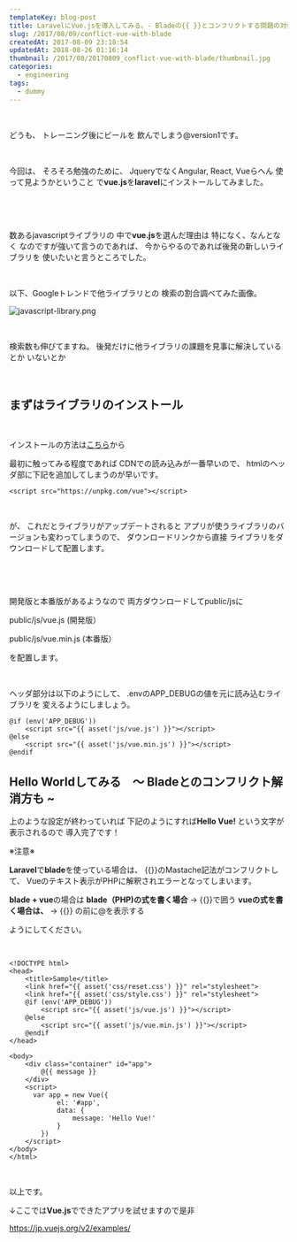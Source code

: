 ```yaml
---
templateKey: blog-post
title: LaravelにVue.jsを導入してみる。- Bladeの{{ }}とコンフリクトする問題の対処 -
slug: /2017/08/09/conflict-vue-with-blade
createdAt: 2017-08-09 23:18:54
updatedAt: 2018-08-26 01:16:14
thumbnail: /2017/08/20170809_conflict-vue-with-blade/thumbnail.jpg
categories:
  - engineering
tags:
  - dummy
---
```


&nbsp;

どうも、
トレーニング後にビールを
飲んでしまう@version1です。

&nbsp;

今回は、
そろそろ勉強のために、
JqueryでなくAngular, React, Vueらへん
使って見ようかということ
で<strong>vue.js</strong>を<strong>laravel</strong>にインストールしてみました。

&nbsp;

<div class="adsense"></div>

&nbsp;

数あるjavascriptライブラリの
中で<strong>vue.js</strong>を選んだ理由は
特になく、なんとなく
なのですが強いて言うのであれば、
今からやるのであれば後発の新しいライブラリを
使いたいと言うところでした。

&nbsp;

以下、Googleトレンドで他ライブラリとの
検索の割合調べてみた画像。

<img class="post-image" src="https://statics.ver-1-0.net/uploads/2017/08/20170809_conflict-vue-with-blade/javascript-library.png" alt="javascript-library.png"/>

&nbsp;

検索数も伸びてますね。
後発だけに他ライブラリの課題を見事に解決しているとか
いないとか

&nbsp;
<h2 class="chapter">まずはライブラリのインストール</h2>
&nbsp;

インストールの方法は<a href="https://jp.vuejs.org/v2/guide/installation.html">こちら</a>から

最初に触ってみる程度であれば
CDNでの読み込みが一番早いので、
htmlのヘッダ部に下記を追加してしまうのが早いです。

```markup
<script src="https://unpkg.com/vue"></script>
```
&nbsp;

が、
これだとライブラリがアップデートされると
アプリが使うライブラリのバージョンも変わってしまうので、
ダウンロードリンクから直接
ライブラリをダウンロードして配置します。

&nbsp;

&nbsp;

開発版と本番版があるようなので
両方ダウンロードしてpublic/jsに

public/js/vue.js (開発版）

public/js/vue.min.js (本番版）

を配置します。

&nbsp;

ヘッダ部分は以下のようにして、
.envのAPP_DEBUGの値を元に読み込むライブラリを
変えるようにしましょう。
```markup
@if (env('APP_DEBUG'))
    <script src="{{ asset('js/vue.js') }}"></script>
@else
    <script src="{{ asset('js/vue.min.js') }}"></script>
@endif

```

<h2 class="chapter">Hello Worldしてみる　〜 Bladeとのコンフリクト解消方も ~</h2>

上のような設定が終わっていれば
下記のようにすれば<strong>Hello Vue! </strong>
という文字が表示されるので
導入完了です！

※注意※

<strong>Laravel</strong>で<strong>blade</strong>を使っている場合は、
{{}}のMastache記法がコンフリクトして、
Vueのテキスト表示がPHPに解釈されエラーとなってしまいます。

<strong>blade + vue</strong>の場合は
<strong>blade（PHP)の式を書く場合</strong> -> {{}}で囲う
<strong>vueの式を書く場合は、</strong> -> {{}} の前に@を表示する

ようにしてください。

&nbsp;
```markup
<!DOCTYPE html>
<head>
    <title>Sample</title>
    <link href="{{ asset('css/reset.css') }}" rel="stylesheet">
    <link href="{{ asset('css/style.css') }}" rel="stylesheet">
    @if (env('APP_DEBUG'))
        <script src="{{ asset('js/vue.js') }}"></script>
    @else
        <script src="{{ asset('js/vue.min.js') }}"></script>
    @endif
</head>

<body>
    <div class="container" id="app">
        @{{ message }}
    </div>
    <script>
      var app = new Vue({
            el: '#app',
            data: {
                message: 'Hello Vue!'
            }
        })
    </script>
</body>
</html>

```
&nbsp;

以上です。

↓ここでは<strong>Vue.js</strong>でできたアプリを試せますので是非

<a href="https://jp.vuejs.org/v2/examples/">https://jp.vuejs.org/v2/examples/</a>

&nbsp;

<div class="after-article"></div>
